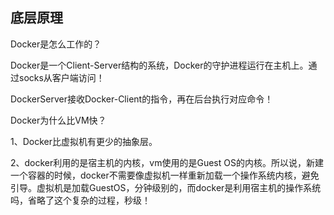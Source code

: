 ## 底层原理

Docker是怎么工作的？

Docker是一个Client-Server结构的系统，Docker的守护进程运行在主机上。通过socks从客户端访问！

DockerServer接收Docker-Client的指令，再在后台执行对应命令！

Docker为什么比VM快？

1、Docker比虚拟机有更少的抽象层。

2、docker利用的是宿主机的内核，vm使用的是Guest OS的内核。所以说，新建一个容器的时候，docker不需要像虚拟机一样重新加载一个操作系统内核，避免引导。虚拟机是加载GuestOS，分钟级别的，而docker是利用宿主机的操作系统吗，省略了这个复杂的过程，秒级！